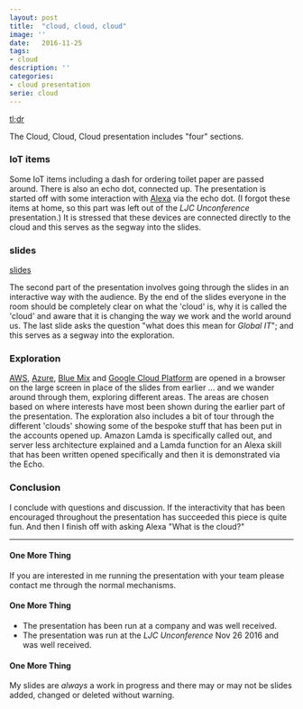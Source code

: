```yaml
---
layout: post
title:  "cloud, cloud, cloud"
image: ''
date:   2016-11-25
tags:
- cloud
description: ''
categories:
- cloud presentation
serie: cloud
---
```

[tl;dr][2]


The Cloud, Cloud, Cloud presentation includes "four" sections.

### IoT items
Some IoT items including a dash for ordering toilet paper are passed around.
There is also an echo dot, connected up.
The presentation is started off with some interaction with [Alexa][1] via the echo dot.
(I forgot these items at home, so this part was left out of the *LJC Unconference* presentation.) 
It is stressed that these devices are connected directly to the cloud and this serves as the segway into the slides.


### slides
[slides][2]


The second part of the presentation involves going through the slides in an interactive way with the audience.
By the end of the slides everyone in the room should be completely clear on what the 'cloud' is, why it is called the 'cloud' and
aware that it is changing the way we work and the world around us. 
The last slide asks the question "what does this mean for *Global IT*"; and this serves as a segway into the exploration.


### Exploration
[AWS][3], [Azure][4], [Blue Mix][5] and [Google Cloud Platform][6] are opened in a browser on the large screen in place of the slides from earlier ... 
and we wander around through them, exploring different areas. The areas are chosen based on where interests have most been shown during the earlier part 
of the presentation.
The exploration also includes a bit of tour through the different 'clouds' showing some of the bespoke stuff that has been put in the accounts opened up.
Amazon Lamda is specifically called out, and server less architecture explained and a Lamda function for an Alexa skill that has been written opened specifically 
and then it is demonstrated via the Echo.


### Conclusion
I conclude with questions and discussion. If the interactivity that has been encouraged throughout the presentation has succeeded this piece is quite fun.
And then I finish off with asking Alexa "What is the cloud?"

---


#### One More Thing
If you are interested in me running the presentation with your team please contact me through the normal mechanisms.

#### One More Thing
* The presentation has been run at a company and was well received.
* The presentation was run at the *LJC Unconference* Nov 26 2016 and was well received. 

#### One More Thing
My slides are *always* a work in progress and there may or may not be slides added, changed or deleted without warning.

[1]: https://en.wikipedia.org/wiki/Amazon_Echo 
[2]: https://docs.google.com/presentation/d/1bzUkWtEm-0mwCt5KAgFOxwurEICIbfecFGG39ow5yYI/edit#slide=id.gd251bb473_0_681
[3]: https://aws.amazon.com/console/
[4]: https://portal.azure.com/
[5]: https://new-console.eu-gb.bluemix.net
[6]: https://cloud.google.com

<!--  LocalWords:  Alexa Lamda segway
 -->
